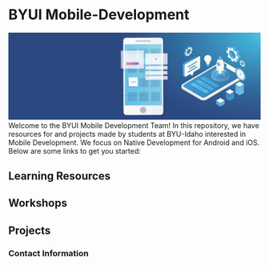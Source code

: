# BYUI Mobile-Development

![Mobile Development](images/Mobile-App-Development-Banner.png)
Welcome to the BYUI Mobile Development Team! In this repository, we have resources for and projects made by students at BYU-Idaho interested in Mobile Development. We focus on Native Development for Android and iOS. Below are some links to get you started:

## Learning Resources



## Workshops



## Projects



### Contact Information

